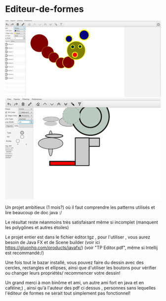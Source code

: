 # Editeur-de-formes

![alt text](https://github.com/0x14mth3n1ght/Editeur-de-formes/blob/main/chenille.png)
![alt text](https://github.com/0x14mth3n1ght/Editeur-de-formes/blob/main/figures.png)

Un projet ambitieux (1 mois?) où il faut comprendre les patterns utilisés et lire beaucoup de doc java :/

Le résultat reste néanmoins très satisfaisant même si incomplet (manquent les polygônes et autres étoiles)

Le projet entier est dans le fichier editor.tgz , pour l'utiliser , vous aurez besoin de Java FX et de Scene builder (voir ici https://gluonhq.com/products/javafx/) (voir "TP Editor.pdf", même si Intellij est recommandé:/)

Une fois tout le bazar installé, vous pouvez faire du dessin avec des cercles, rectangles et ellipses, ainsi que d'utiliser les boutons pour vérifier ou changer leurs propriétés/ recommencer votre dessin!

Un grand merci à mon binôme et ami, un autre ami fort en java et en caféine;) , ainsi qu'à l'auteur des pdf ci dessus , personnes sans lequelles l'éditeur de formes ne serait tout simplement pas fonctionnel!

